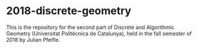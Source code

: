 # 2018-discrete-geometry
This is the repository for the second part of Discrete and Algorithmic
Geometry (Universitat Politècnica de Catalunya), held in the
fall semester of 2018 by Julian Pfeifle.
